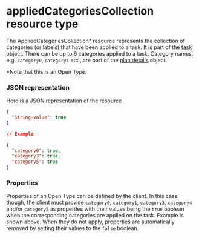 # appliedCategoriesCollection resource type

The AppliedCategoriesCollection* resource represents the collection of categories (or labels) that have been applied to a task. It is part of the [task](task.md) object.
There can be up to 6 categories applied to a task. Category names, e.g. `category0`, `category1` etc., are part of the [plan details](plandetails.md) object. 

*Note that this is an Open Type.

### JSON representation

Here is a JSON representation of the resource

<!-- {
  "blockType": "resource",
  "optionalProperties": [

  ],
  "@odata.type": "microsoft.graph.appliedcategoriescollection"
}-->

```json
{
  "String-value": true
}
```
```json
// Example

{
  "category0": true,
  "category3": true,
  "category5": true
}

```
### Properties
Properties of an Open Type can be defined by the client. In this case though, the client must provide `category0`, `category1`, `category3`, `category4` and/or `category5` as properties with their values being the `true` boolean when the corresponding categories are applied on the task. Example is shown above. When they do not apply, properties are automatically removed by setting their values to the `false` boolean. 

<!-- uuid: 8fcb5dbc-d5aa-4681-8e31-b001d5168d79
2015-10-25 14:57:30 UTC -->
<!-- {
  "type": "#page.annotation",
  "description": "appliedCategoriesCollection resource",
  "keywords": "",
  "section": "documentation",
  "tocPath": ""
}-->